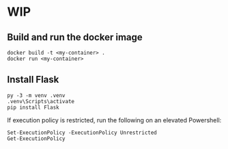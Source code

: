 # WIP

## Build and run the docker image
```
docker build -t <my-container> .
docker run <my-container>
```

## Install Flask
```
py -3 -m venv .venv
.venv\Scripts\activate
pip install Flask
```

If execution policy is restricted, run the following on an elevated Powershell:
```
Set-ExecutionPolicy -ExecutionPolicy Unrestricted
Get-ExecutionPolicy
```